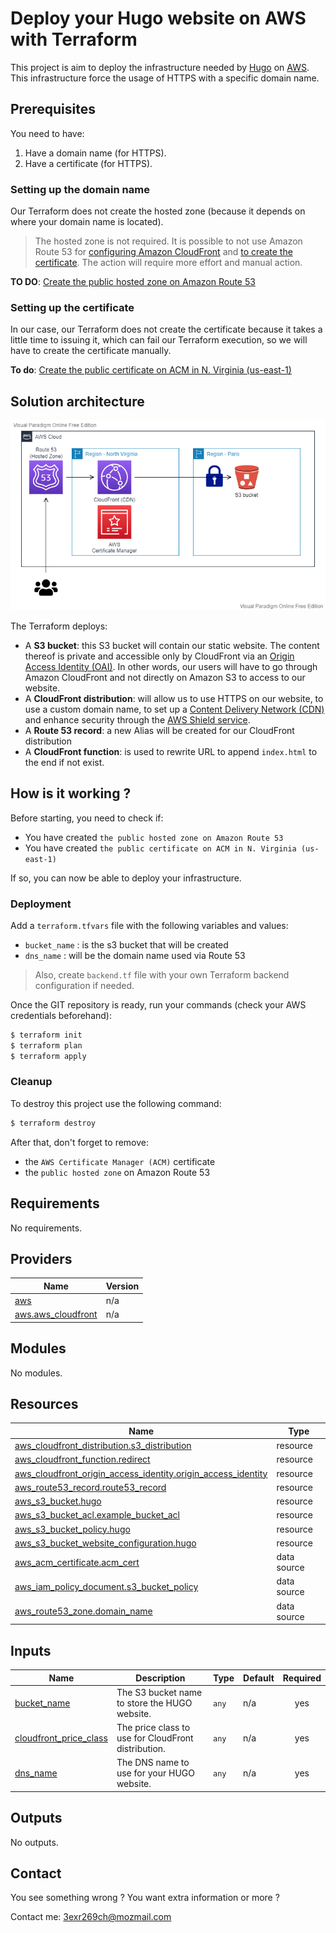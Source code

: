 # Deploy your Hugo website on AWS with Terraform 

This project is aim to deploy the infrastructure needed by [Hugo](https://gohugo.io/) on [AWS](https://aws.amazon.com/).
This infrastructure force the usage of HTTPS with a specific domain name.

## Prerequisites

You need to have:
1. Have a domain name (for HTTPS).
2. Have a certificate (for HTTPS).

### Setting up the domain name

Our Terraform does not create the hosted zone (because it depends on where your domain name is located).
> The hosted zone is not required. It is possible to not use Amazon Route 53 for [configuring Amazon CloudFront](https://docs.aws.amazon.com/AmazonCloudFront/latest/DeveloperGuide/CNAMEs.html)
and [to create the certificate](https://docs.aws.amazon.com/acm/latest/userguide/gs-acm-request-public.html). The action will require more effort and manual action.

**TO DO**: [Create the public hosted zone on Amazon Route 53](https://docs.aws.amazon.com/Route53/latest/DeveloperGuide/migrate-dns-domain-in-use.html)

### Setting up the certificate

In our case, our Terraform does not create the certificate because it takes a little time to issuing it, which can fail our Terraform execution, so we will have to create the certificate manually.

**To do**: [Create the public certificate on ACM in N. Virginia (us-east-1)](https://docs.aws.amazon.com/acm/latest/userguide/gs-acm-request-public.html)

## Solution architecture

![AWS Cloudfront website static](.docs/hugo_aws_website.png)

The Terraform deploys:
- A **S3 bucket**: this S3 bucket will contain our static website.
The content thereof is private and accessible only by CloudFront via an [Origin Access Identity (OAI)](https://docs.aws.amazon.com/AmazonCloudFront/latest/DeveloperGuide/private-content-restricting-access-to-s3.html).
In other words, our users will have to go through Amazon CloudFront and not directly on Amazon S3 to access to our website.
- A **CloudFront distribution**: will allow us to use HTTPS on our website, to use a custom domain name, to set up a
[Content Delivery Network (CDN)](https://aws.amazon.com/cloudfront/) and
enhance security through the [AWS Shield service](https://aws.amazon.com/shield).
- A **Route 53 record**: a new Alias will be created for our CloudFront distribution
- A **CloudFront function**: is used to rewrite URL to append `index.html` to the end if not exist.  


## How is it working ?

Before starting, you need to check if:
- You have created `the public hosted zone on Amazon Route 53`
- You have created `the public certificate on ACM in N. Virginia (us-east-1)`

If so, you can now be able to deploy your infrastructure.

### Deployment

Add a `terraform.tfvars` file with the following variables and values:
- `bucket_name` : is the s3 bucket that will be created
- `dns_name` : will be the domain name used via Route 53

> Also, create `backend.tf` file with your own Terraform backend configuration if needed.

Once the GIT repository is ready, run your commands (check your AWS credentials beforehand):
```bash
$ terraform init
$ terraform plan
$ terraform apply
```

### Cleanup

To destroy this project use the following command:
```bash
$ terraform destroy
```

After that, don't forget to remove:
- the `AWS Certificate Manager (ACM)` certificate
- the `public hosted zone` on Amazon Route 53

<!-- BEGINNING OF PRE-COMMIT-TERRAFORM DOCS HOOK -->
## Requirements

No requirements.

## Providers

| Name | Version |
|------|---------|
| <a name="provider_aws"></a> [aws](#provider\_aws) | n/a |
| <a name="provider_aws.aws_cloudfront"></a> [aws.aws\_cloudfront](#provider\_aws.aws\_cloudfront) | n/a |

## Modules

No modules.

## Resources

| Name | Type |
|------|------|
| [aws_cloudfront_distribution.s3_distribution](https://registry.terraform.io/providers/hashicorp/aws/latest/docs/resources/cloudfront_distribution) | resource |
| [aws_cloudfront_function.redirect](https://registry.terraform.io/providers/hashicorp/aws/latest/docs/resources/cloudfront_function) | resource |
| [aws_cloudfront_origin_access_identity.origin_access_identity](https://registry.terraform.io/providers/hashicorp/aws/latest/docs/resources/cloudfront_origin_access_identity) | resource |
| [aws_route53_record.route53_record](https://registry.terraform.io/providers/hashicorp/aws/latest/docs/resources/route53_record) | resource |
| [aws_s3_bucket.hugo](https://registry.terraform.io/providers/hashicorp/aws/latest/docs/resources/s3_bucket) | resource |
| [aws_s3_bucket_acl.example_bucket_acl](https://registry.terraform.io/providers/hashicorp/aws/latest/docs/resources/s3_bucket_acl) | resource |
| [aws_s3_bucket_policy.hugo](https://registry.terraform.io/providers/hashicorp/aws/latest/docs/resources/s3_bucket_policy) | resource |
| [aws_s3_bucket_website_configuration.hugo](https://registry.terraform.io/providers/hashicorp/aws/latest/docs/resources/s3_bucket_website_configuration) | resource |
| [aws_acm_certificate.acm_cert](https://registry.terraform.io/providers/hashicorp/aws/latest/docs/data-sources/acm_certificate) | data source |
| [aws_iam_policy_document.s3_bucket_policy](https://registry.terraform.io/providers/hashicorp/aws/latest/docs/data-sources/iam_policy_document) | data source |
| [aws_route53_zone.domain_name](https://registry.terraform.io/providers/hashicorp/aws/latest/docs/data-sources/route53_zone) | data source |

## Inputs

| Name | Description | Type | Default | Required |
|------|-------------|------|---------|:--------:|
| <a name="input_bucket_name"></a> [bucket\_name](#input\_bucket\_name) | The S3 bucket name to store the HUGO website. | `any` | n/a | yes |
| <a name="input_cloudfront_price_class"></a> [cloudfront\_price\_class](#input\_cloudfront\_price\_class) | The price class to use for CloudFront distribution. | `any` | n/a | yes |
| <a name="input_dns_name"></a> [dns\_name](#input\_dns\_name) | The DNS name to use for your HUGO website. | `any` | n/a | yes |

## Outputs

No outputs.
<!-- END OF PRE-COMMIT-TERRAFORM DOCS HOOK -->

## Contact

You see something wrong ? You want extra information or more ?

Contact me: 3exr269ch@mozmail.com
